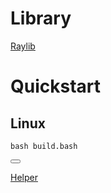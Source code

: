 # Library
[Raylib](https://www.raylib.com/index.html)

# Quickstart
## Linux
<div class="code-box">
  <pre><code>bash build.bash</code></pre>
  <button onclick="copyCode(this)"></button>
</div>

[Helper](https://youtu.be/fJfmhhPMV40?si=-qXJhlDw1JctydGR)
